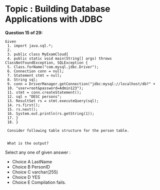 Topic : Building Database Applications with JDBC
================================================
**Question 15 of 29:**
```
Given
 1. import java.sql.*;
 2.
 3. public class MyExamCloud{
 4. public static void main(String[] args) throws ClassNotFoundException, SQLException {
 5. Class.forName("com.mysql.jdbc.Driver");
 6. Connection conn = null;
 7. Statement stmt = null;
 8. String sql;
 9. conn = DriverManager.getConnection("jdbc:mysql://localhost/db?" +
 10. "user=root&password=Admin123");
 11. stmt = conn.createStatement();
 12. sql = "DESC persons";
 13. ResultSet rs = stmt.executeQuery(sql);
 14. rs.first();
 15. rs.next();
 16. System.out.println(rs.getString(1));
 17. }
 18. }
 
 Consider following table structure for the person table.
 
 
 What is the output?
```

Select any one of given answer :
- Choice A LastName
- Choice B PersonID
- Choice C varchar(255)
- Choice D YES
- Choice E Compilation fails.


